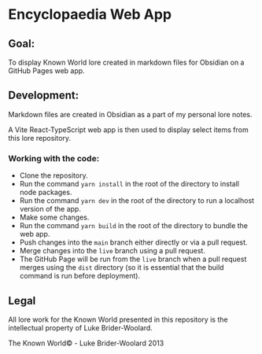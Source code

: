 # Encyclopaedia Web App

## Goal:

To display Known World lore created in markdown files for Obsidian on a GitHub Pages web app.

## Development:

Markdown files are created in Obsidian as a part of my personal lore notes.

A Vite React-TypeScript web app is then used to display select items from this lore repository.

### Working with the code:

- Clone the repository.
- Run the command `yarn install` in the root of the directory to install node packages.
- Run the command `yarn dev` in the root of the directory to run a localhost version of the app.
- Make some changes.
- Run the command `yarn build` in the root of the directory to bundle the web app.
- Push changes into the `main` branch either directly or via a pull request.
- Merge changes into the `live` branch using a pull request.
- The GitHub Page will be run from the `live` branch when a pull request merges using the `dist` directory (so it is essential that the build command is run before deployment).

## Legal

All lore work for the Known World presented in this repository is the intellectual property of Luke Brider-Woolard.

The Known World© - Luke Brider-Woolard 2013
